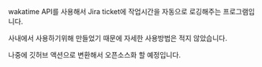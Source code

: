 wakatime API를 사용해서
Jira ticket에 작업시간을 자동으로 로깅해주는 프로그램입니다.

사내에서 사용하기위해 만들었기 때문에 자세한 사용방법은 적지 않았습니다. 

나중에 깃허브 액션으로 변환해서 오픈소스화 할 예정입니다.
